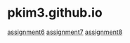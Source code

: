 # pkim3.github.io

[assignment6](R--Assignment6.html)
[assignment7](R--Assignment7.html)
[assignment8](R--Assignment8.html)

